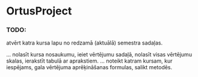 # OrtusProject
### TODO:
atvērt katra kursa lapu no redzamā (aktuālā) semestra sadaļas.

... nolasīt kursa nosaukumu, ieiet vērtējumu sadaļā, nolasīt visas vērtējumu skalas, ierakstīt tabulā ar aprakstiem.
... noteikt katram kursam, kur iespējams, gala vērtējuma aprēķināšanas formulas, salikt metodēs.